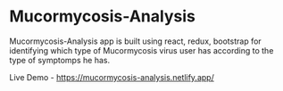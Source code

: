 # Mucormycosis-Analysis

Mucormycosis-Analysis app is built using react, redux, bootstrap for identifying which type of Mucormycosis virus user has according to the type of symptomps he has.

Live Demo - https://mucormycosis-analysis.netlify.app/

